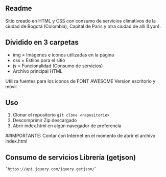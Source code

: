 ## Readme

Sitio creado en HTML y CSS con consumo de servicios climativos de la ciudad de Bogotá (Colombia), Capital de Paris y otra ciudad de allí (Lyon).

## Dividido en 3 carpetas
 
- img = Imágenes e iconos utilizadas en la página
- css = Estilos para el sitio
- js = Funcionalidad (Consumo de servicios)
- Archivo principal HTML

Utiliza fuentes para los iconos de FONT AWESOME
Version escritorio y móvil.


## Uso
1. Clonar el repositorio `git clone <repositorio>`
2. Descomprimir Zip descargado
3. Abrir index.html en algún navegador de preferencia

##IMPORTANTE: Contar con Internet en el momento de abrir el archivo index.html


## Consumo de servicios Librería (getjson)
	`https://api.jquery.com/jquery.getjson/`

